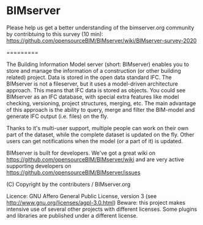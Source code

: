 BIMserver
=========

Please help us get a better understanding of the bimserver.org community by contribtuing to this survey (10 min): 
https://github.com/opensourceBIM/BIMserver/wiki/BIMserver-survey-2020

=========

The Building Information Model server (short: BIMserver) enables you to store and manage the information of a construction (or other building related) project. Data is stored in the open data standard IFC. The BIMserver is not a fileserver, but it uses a model-driven architecture approach. This means that IFC data is stored as objects. You could see BIMserver as an IFC database, with special extra features like model checking, versioning, project structures, merging, etc. The main advantage of this approach is the ability to query, merge and filter the BIM-model and generate IFC output (i.e. files) on the fly.

Thanks to it's multi-user support, multiple people can work on their own part of the dataset, while the complete dataset is updated on the fly. Other users can get notifications when the model (or a part of it) is updated. 

BIMserver is built for developers. We've got a great wiki on https://github.com/opensourceBIM/BIMserver/wiki and are very active supporting developers on https://github.com/opensourceBIM/BIMserver/issues 

(C) Copyright by the contributers / BIMserver.org

Licence: GNU Affero General Public License, version 3 (see http://www.gnu.org/licenses/agpl-3.0.html)
Beware: this project makes intensive use of several other projects with different licenses. Some plugins and libraries are published under a different license.
